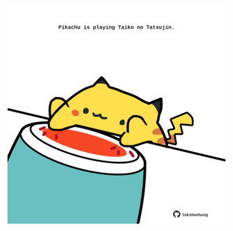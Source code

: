 <!-- built at 08/04/2022, 12:01:00 UTC -->
<p align="center">
  <img width="500" height="500" src="./ReadmeImage.svg">
</p>

